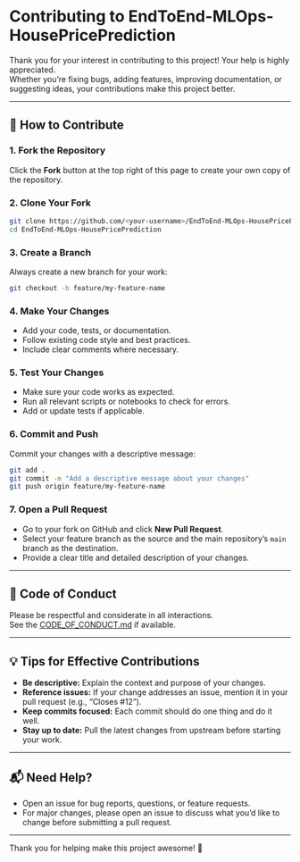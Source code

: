# Contributing to EndToEnd-MLOps-HousePricePrediction

Thank you for your interest in contributing to this project! Your help is highly appreciated.  
Whether you’re fixing bugs, adding features, improving documentation, or suggesting ideas, your contributions make this project better.

---

## 📝 How to Contribute

### 1. Fork the Repository

Click the **Fork** button at the top right of this page to create your own copy of the repository.

### 2. Clone Your Fork

```bash
git clone https://github.com/<your-username>/EndToEnd-MLOps-HousePricePrediction.git
cd EndToEnd-MLOps-HousePricePrediction
```

### 3. Create a Branch

Always create a new branch for your work:

```bash
git checkout -b feature/my-feature-name
```

### 4. Make Your Changes

- Add your code, tests, or documentation.
- Follow existing code style and best practices.
- Include clear comments where necessary.

### 5. Test Your Changes

- Make sure your code works as expected.
- Run all relevant scripts or notebooks to check for errors.
- Add or update tests if applicable.

### 6. Commit and Push

Commit your changes with a descriptive message:

```bash
git add .
git commit -m "Add a descriptive message about your changes"
git push origin feature/my-feature-name
```

### 7. Open a Pull Request

- Go to your fork on GitHub and click **New Pull Request**.
- Select your feature branch as the source and the main repository’s `main` branch as the destination.
- Provide a clear title and detailed description of your changes.

---

## 🙏 Code of Conduct

Please be respectful and considerate in all interactions.  
See the [CODE_OF_CONDUCT.md](CODE_OF_CONDUCT.md) if available.

---

## 💡 Tips for Effective Contributions

- **Be descriptive:** Explain the context and purpose of your changes.
- **Reference issues:** If your change addresses an issue, mention it in your pull request (e.g., “Closes #12”).
- **Keep commits focused:** Each commit should do one thing and do it well.
- **Stay up to date:** Pull the latest changes from upstream before starting your work.

---

## 📬 Need Help?

- Open an issue for bug reports, questions, or feature requests.
- For major changes, please open an issue to discuss what you’d like to change before submitting a pull request.

---

Thank you for helping make this project awesome! 🚀
